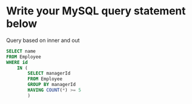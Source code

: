 # Write your MySQL query statement below

Query based on inner and out
```SQL
SELECT name 
FROM Employee 
WHERE id 
    IN (   
        SELECT managerId 
        FROM Employee 
        GROUP BY managerId
        HAVING COUNT(*) >= 5 
        )
```